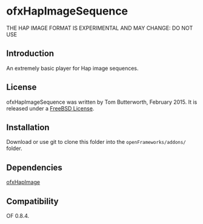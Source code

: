ofxHapImageSequence
===================

THE HAP IMAGE FORMAT IS EXPERIMENTAL AND MAY CHANGE: DO NOT USE

Introduction
------------
An extremely basic player for Hap image sequences.

License
-------
ofxHapImageSequence was written by Tom Butterworth, February 2015. It is released under a [FreeBSD License](LICENSE.md).

Installation
------------
Download or use git to clone this folder into the `openFrameworks/addons/` folder.

Dependencies
------------
[ofxHapImage](http://github.com/bangnoise/ofxHapImage)

Compatibility
------------
OF 0.8.4.
